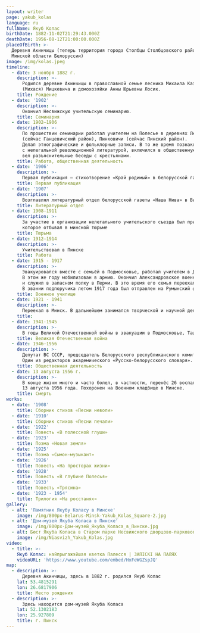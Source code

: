 ```yaml
---
layout: writer
page: yakub_kolas
language: ru
fullName: Якуб Колас
birthDate: 1882-11-02T21:29:43.000Z
deathDate: 1956-08-12T21:00:00.000Z
placeOfBirth: >-
  Деревня Акинчицы (теперь территория города Столбцы Столбцовского района
  Минской области Белоруссии)
image: /img/kolas.jpeg
timeline:
  - date: 3 ноября 1882 г.
    description: >-
      Родился деревне Акинчицы в православной семье лесника Михаила Казимировича
      (Михася) Мицкевича и домохозяйки Анны Юрьевны Лосик.
    title: Рождение
  - date: '1902'
    description: >-
      Окончил Несвижскую учительскую семинарию.
    title: Семинария
  - date: 1902—1906
    description: >-
      По прошествии семинарии работал учителем на Полесье в деревнях Люсино 
      (сейчас Ганцевичский район), Пинковичи (сейчас Пинский район).
      Делал этнографические и фольклорные записи. В то же время познакомился 
      с нелегальной революционной литературой, включился в общественную деятельность,
      вел разъяснительные беседы с крестьянами.
    title: Работа, общественная деятельность
  - date: '1906'
    description: >-
      Первая публикация — стихотворение «Край родимый» в белорусской газете «Наша доля»
    title: Первая публикация
  - date: '1907'
    description: >-
      Возглавлял литературный отдел белорусской газеты «Наша Нива» в Вильне
    title: Литературный отдел
  - date: 1908—1911
    description: >-
      За участие в организации нелегального учительского съезда был приговорён к заключению, 
      которое отбывал в минской тюрьме
    title: Тюрьма
  - date: 1912—1914
    description: >-
      Учительствовал в Пинске
    title: Работа
  - date: 1915 - 1917
    description: >-
      Эвакуировался вместе с семьёй в Подмосковье, работал учителем в Дмитровском уезде. 
      В этом же году мобилизован в армию. Окончил Александровское военное училище (Москва, 1916) 
      и служил в запасном полку в Перми. В это время его семья переехала в Обоянь (Курская губерния). 
      В звании подпоручика летом 1917 года был отправлен на Румынский фронт.
    title: Военное училище
  - date: 1921 - 1941 
    description: >-
      Переехал в Минск. В дальнейшем занимался творческой и научной деятельностью.
    title: 
  - date: 1941-1945
    description: >-
      В годы Великой Отечественной войны в эвакуации в Подмосковье, Ташкенте, Москве. В 1944 году вернулся в Минск.
    title: Великая Отечественная война
  - date: 1946—1956
    description: >-
      Депутат ВС СССР, председатель Белорусского республиканского комитета защиты мира. 
      Один из редакторов академического «Русско-белорусского словаря».
    title: Общественная деятельность
  - date: 13 августа 1956 г.
    description: >-
      В конце жизни много и часто болел, в частности, перенёс 26 воспалений легких. Скоропостижно скончался 
      13 августа 1956 года. Похоронен на Военном кладбище в Минске.
    title: Смерть
works:
  - date: '1908'
    title: Сборник стихов «Песни неволи»
  - date: '1910'
    title: Сборник стихов «Песни печали»
  - date: '1922'
    title: Повесть «В полесской глуши»
  - date: '1923'
    title: Поэма «Новая земля»
  - date: '1925'
    title: Поэма «Сымон-музыкант»
  - date: '1926'
    title: Повесть «На просторах жизни»
  - date: '1928'
    title: Повесть «В глубине Полесья» 
  - date: '1933'
    title: Повесть «Трясина»
  - date: '1923 - 1954'
    title: Трилогия «На росстанях» 
gallery:
  - alt: 'Памятник Якубу Коласу в Минске'
    image: /img/800px-Belarus-Minsk-Yakub_Kolas_Square-2.jpg
  - alt: 'Дом-музей Якуба Коласа в Пинске'
    image: /img/800px-Дом-музей_Якуба_Коласа_в_Пинске.jpg
  - alt: Бюст Якуба Коласа в Старом парке Несвижского дворцово-паркового ансамбля
    image: /img/Niasvizh_Yakub_Kolas.jpg
video:
  - title: >-
    Якуб Колас: найпрыгажэйшая кветка Палесся | ЗАПІСКІ НА ПАЛЯХ
    videoURL: 'https://www.youtube.com/embed/HxFeWGZspJQ'
map:
  - description: >-
      Деревня Акинчицы, здесь в 1882 г. родился Якуб Колас
    lat: 53.4815291
    lon: 26.6817906
    title: Место рождения
  - description: >-
      Здесь находится дом-музей Якуба Коласа
    lat: 52.1302183
    lon: 25.927809
    title: г. Пинск
---
```


